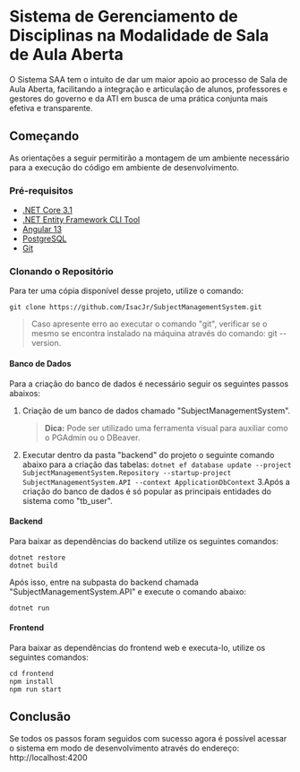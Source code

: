 # Sistema de Gerenciamento de Disciplinas na Modalidade de Sala de Aula Aberta
O Sistema SAA tem o intuito de dar um maior apoio ao processo de Sala de Aula Aberta, facilitando a integração e articulação de alunos, professores e gestores do governo e da ATI em busca de uma prática conjunta mais efetiva e transparente.

## Começando

As orientações a seguir permitirão a montagem de um ambiente necessário para a execução do código em ambiente de desenvolvimento.

### Pré-requisitos

- [.NET Core 3.1](https://dotnet.microsoft.com/en-us/download/dotnet)
- [.NET Entity Framework CLI Tool](https://docs.microsoft.com/pt-br/ef/core/cli/dotnet)
- [Angular 13](https://angular.io/cli)
- [PostgreSQL](https://www.postgresql.org/)
- [Git](https://git-scm.com/book/pt-br/v2/Come%C3%A7ando-Instalando-o-Git)

### Clonando o Repositório
Para ter uma cópia disponível desse projeto, utilize o comando:
```
git clone https://github.com/IsacJr/SubjectManagementSystem.git
```

> Caso apresente erro ao executar o comando "git", verificar se o mesmo se encontra instalado na máquina através do comando: git --version. 

#### Banco de Dados

Para a criação do banco de dados é necessário seguir os seguintes passos abaixos:

 1. Criação de um banco de dados chamado "SubjectManagementSystem".
	> **Dica:** Pode ser utilizado uma ferramenta visual para auxiliar como o PGAdmin ou o DBeaver.
 2. Executar dentro da pasta "backend" do projeto o seguinte comando abaixo para a criação das tabelas:
 `dotnet ef database update --project SubjectManagementSystem.Repository --startup-project SubjectManagementSystem.API --context ApplicationDbContext`
 3.Após a criação do banco de dados é só popular as principais entidades do sistema como "tb_user". 

#### Backend

Para baixar as dependências do backend utilize os seguintes comandos:
 ```
dotnet restore
dotnet build
```
Após isso, entre na subpasta do backend chamada "SubjectManagementSystem.API" e execute o comando abaixo:
```
dotnet run
```

#### Frontend

Para baixar as dependências do frontend web e executa-lo, utilize os seguintes comandos:
 ```
cd frontend
npm install
npm run start
```

## Conclusão
Se todos os passos foram seguidos com sucesso agora é possível acessar o sistema em modo de desenvolvimento através do endereço: http://localhost:4200


